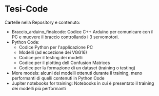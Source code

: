 # Tesi-Code
Cartelle nella Repository e contenuto:
- Braccio_arduino_finalcode:
  Codice C++ Arduino per comunicare con il PC e muovere il braccio controllando i 3 servomotori.
- Python Code:  
  - Codice Python per l'applicazione PC
  - Modelli (ad eccezione dei VGG16)
  - Codice per il testing dei modelli
  - Codice per il plotting dell Confusion Matrices
  - Codice per la formazione di un dataset (training o testing)
- More models:
  alcuni dei modelli ottenuti durante il training, meno performanti di quelli contenuti in Python Code
- Jupiter notebooks for training:
  Notebooks in cui è presentato il training dei modelli più performanti
